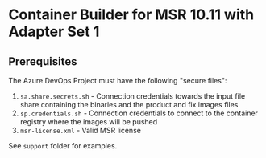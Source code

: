 # Container Builder for MSR 10.11 with Adapter Set 1

## Prerequisites

The Azure DevOps Project must have the following "secure files":

1. `sa.share.secrets.sh` - Connection credentials towards the input file share containing the binaries and the product and fix images files
2. `sp.credentials.sh` - Connection credentials to connect to the container registry where the images will be pushed
3. `msr-license.xml` - Valid MSR license

See `support` folder for examples.
